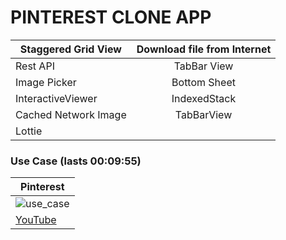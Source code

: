 # PINTEREST CLONE APP


| Staggered Grid View | Download file from Internet |
|----------------|:---------:|
| Rest API   | TabBar View |
| Image Picker   | Bottom Sheet |
| InteractiveViewer   | IndexedStack |
| Cached Network Image   | TabBarView |
| Lottie   |

### Use Case (lasts 00:09:55)
| Pinterest |
|----------------|
| ![use_case](assets/readme/use_case.gif) |
| [YouTube](https://www.youtube.com/watch?v=vRM7LNPo1ag) |
